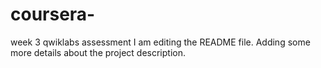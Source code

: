 # coursera-
week 3 qwiklabs assessment
I am editing the README file. Adding some more details about the project description.
